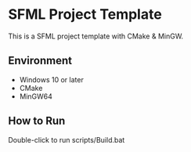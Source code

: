 # SFML Project Template
This is a SFML project template with CMake & MinGW.

## Environment
- Windows 10 or later
- CMake
- MinGW64

## How to Run
Double-click to run scripts/Build.bat
